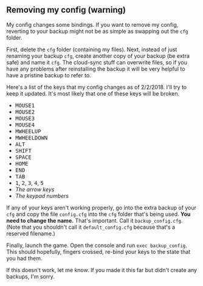 ## Removing my config (warning)

My config changes some bindings. If you want to remove my config, reverting to your backup might not be as simple as swapping out the `cfg` folder.

First, delete the `cfg` folder (containing my files). Next, instead of just renaming your backup `cfg`, create another copy of your backup (be extra safe) and name it `cfg`. The cloud-sync stuff can overwrite files, so if you have any problems after reinstalling the backup it will be very helpful to have a pristine backup to refer to.

Here's a list of the keys that my config changes as of 2/2/2018. I'll try to keep it updated. It's most likely that one of these keys will be broken.

* <kbd>MOUSE1</kbd>
* <kbd>MOUSE2</kbd>
* <kbd>MOUSE3</kbd>
* <kbd>MOUSE4</kbd>
* <kbd>MWHEELUP</kbd>
* <kbd>MWHEELDOWN</kbd>
* <kbd>ALT</kbd>
* <kbd>SHIFT</kbd>
* <kbd>SPACE</kbd>
* <kbd>HOME</kbd>
* <kbd>END</kbd>
* <kbd>TAB</kbd>
* <kbd>1</kbd>, <kbd>2</kbd>, <kbd>3</kbd>, <kbd>4</kbd>, <kbd>5</kbd>
* _The arrow keys_
* _The keypad numbers_

If any of your keys aren't working properly, go into the extra backup of your `cfg` and copy the file `config.cfg` into the `cfg` folder that's being used. **You need to change the name.** That's important. Call it `backup_config.cfg`. (Note that you shouldn't call it `default_config.cfg` because that's a reserved filename.)

Finally, launch the game. Open the console and run `exec backup_config`. This should hopefully, fingers crossed, re-bind your keys to the state that you had them.

If this doesn't work, let me know. If you made it this far but didn't create any backups, I'm sorry.
